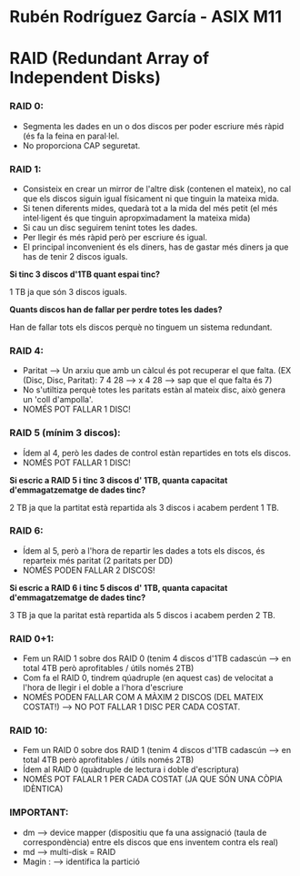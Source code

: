 # Rubén Rodríguez García - ASIX M11
# RAID (Redundant Array of Independent Disks)

### RAID 0:
* Segmenta les dades en un o dos discos per poder escriure més ràpid (és fa la feina en
paral·lel. 
* No proporciona CAP seguretat.

### RAID 1:
* Consisteix en crear un mirror de l'altre disk (contenen el mateix), no cal que els discos siguin igual físicament ni que tinguin la mateixa mida.
* Si tenen diferents mides, quedarà tot a la mida del més petit (el més intel·ligent és que tinguin apropximadament la mateixa mida)
* Si cau un disc seguirem tenint totes les dades.
* Per llegir és més ràpid però per escriure és igual.
* El principal inconvenient és els diners, has de gastar més diners ja que has de tenir 2 discos iguals.

**Si tinc 3 discos d'1TB quant espai tinc?**

1 TB ja que són 3 discos iguals.

**Quants discos han de fallar per perdre totes les dades?**

Han de fallar tots els discos perquè no tinguem un sistema redundant.

### RAID 4:
* Paritat --> Un arxiu que amb un càlcul és pot recuperar el que falta. 
(EX (Disc, Disc, Paritat): 7 4 28 --> x 4 28 --> sap que el que falta és 7)
* No s'utiltiza perquè totes les paritats estàn al mateix disc, això genera un 'coll d'ampolla'.
* NOMÉS POT FALLAR 1 DISC!

### RAID 5 (mínim 3 discos):
* Ídem al 4, però les dades de control estàn repartides en tots els discos.
* NOMÉS POT FALLAR 1 DISC!

**Si escric a RAID 5 i tinc 3 discos d' 1TB, quanta capacitat d'emmagatzematge de dades tinc?**

2 TB ja que la partitat està repartida als 3 discos i acabem perdent 1 TB.

### RAID 6:
* Ídem al 5, però a l'hora de repartir les dades a tots els discos, és reparteix més paritat (2 paritats per DD)
* NOMÉS PODEN FALLAR 2 DISCOS!

**Si escric a RAID 6 i tinc 5 discos d' 1TB, quanta capacitat d'emmagatzematge de dades tinc?**

3 TB ja que la paritat està repartida als 5 discos i acabem perden 2 TB.

### RAID 0+1:
* Fem un RAID 1 sobre dos RAID 0 (tenim 4 discos d'1TB cadascún --> en total 4TB però aprofitables / útils només 2TB)
* Com fa el RAID 0, tindrem qúadruple (en aquest cas) de velocitat a l'hora de llegir i el doble a l'hora d'escriure
* NOMÉS PODEN FALLAR COM A MÀXIM 2 DISCOS (DEL MATEIX COSTAT!) --> NO POT FALLAR 1 DISC PER CADA COSTAT.

### RAID 10:
* Fem un RAID 0 sobre dos RAID 1 (tenim 4 discos d'1TB cadascún --> en total 4TB però aprofitables / útils només 2TB)
* Ídem al RAID 0 (quàdruple de lectura i doble d'escriptura)
* NOMÉS POT FALALR 1 PER CADA COSTAT (JA QUE SÓN UNA CÒPIA IDÈNTICA)

### IMPORTANT:
* dm --> device mapper (dispositiu que fa una assignació (taula de correspondència) entre els discos que ens inventem contra els real)
* md --> multi-disk = RAID
* Magin : <number> --> identifica la partició
